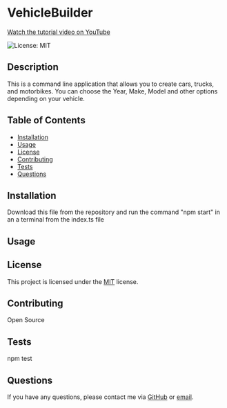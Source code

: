 # VehicleBuilder

[Watch the tutorial video on YouTube](https://youtu.be/5YSCd7cyjns)

![License: MIT](https://img.shields.io/badge/License-MIT-yellow.svg)

## Description
This is a command line application that allows you to create cars, trucks, and motorbikes. You can choose the Year, Make, Model and other options depending on your vehicle.

## Table of Contents
- [Installation](#installation)
- [Usage](#usage)
- [License](#license)
- [Contributing](#contributing)
- [Tests](#tests)
- [Questions](#questions)

## Installation
Download this file from the repository and run the command "npm start" in an a terminal from the index.ts file

## Usage


## License

This project is licensed under the [MIT](https://opensource.org/licenses/MIT) license.


## Contributing
Open Source

## Tests
npm test

## Questions
If you have any questions, please contact me via [GitHub](https://github.com/IanStocker02) or [email](mailto:iant.stocker@gmail.com).
